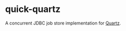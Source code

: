 # quick-quartz

A concurrent JDBC job store implementation for [Quartz](https://github.com/quartz-scheduler/quartz).


